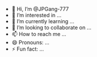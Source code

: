 - 👋 Hi, I’m @JPGang-777
- 👀 I’m interested in ...
- 🌱 I’m currently learning ...
- 💞️ I’m looking to collaborate on ...
- 📫 How
 to reach me ...
- 😄 Pronouns: ...
- ⚡ Fun fact: ...

<!---
JPGang-777/JPGang-777 is a ✨ special ✨ repository because its `README.md` (this file) appears on your GitHub profile.
You can click the Preview link to take a look at your changes.
--->
